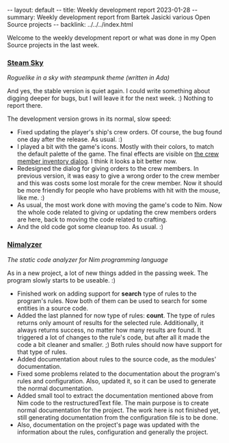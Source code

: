 -- layout: default
-- title: Weekly development report 2023-01-28
-- summary: Weekly development report from Bartek Jasicki various Open Source projects
-- backlink: ../../../index.html

Welcome to the weekly development report or what was done in my Open Source
projects in the last week.

### [Steam Sky](https://www.laeran.pl/repositories/steamsky)

*Roguelike in a sky with steampunk theme (written in Ada)*

And yes, the stable version is quiet again. I could write something about
digging deeper for bugs, but I will leave it for the next week. :) Nothing to
report there.

The development version grows in its normal, slow speed:

* Fixed updating the player's ship's crew orders. Of course, the bug found one
  day after the release. As usual. :)
* I played a bit with the game's icons. Mostly with their colors, to match the
  default palette of the game. The final effects are visible on
  [the crew member inventory dialog](https://imgur.com/iwFoziZ). I think it
  looks a bit better now.
* Redesigned the dialog for giving orders to the crew members. In previous
  version, it was easy to give a wrong order to the crew member and this was
  costs some lost morale for the crew member. Now it should be more friendly
  for people who have problems with hit with the mouse, like me. :)
* As usual, the most work done with moving the game's code to Nim. Now the
  whole code related to giving or updating the crew members orders are here,
  back to moving the code related to crafting.
* And the old code got some cleanup too. As usual. :)

### [Nimalyzer](https://www.laeran.pl/repositories/nimalyzer)

*The static code analyzer for Nim programming language*

As in a new project, a lot of new things added in the passing week. The program
slowly starts to be useable. :)

* Finished work on adding support for **search** type of rules to the program's
  rules. Now both of them can be used to search for some entities in a source
  code.
* Added the last planned for now type of rules: **count**. The type of rules
  returns only amount of results for the selected rule. Additionally, it always
  returns success, no matter how many results are found. It triggered a lot of
  changes to the rule's code, but after all it made the code a bit cleaner and
  smaller. ;) Both rules should now have support for that type of rules.
* Added documentation about rules to the source code, as the modules'
  documentation.
* Fixed some problems related to the documentation about the program's rules
  and configuration. Also, updated it, so it can be used to generate the normal
  documentation.
* Added small tool to extract the documentation mentioned above from Nim code
  to the restructuredText file. The main purpose is to create normal
  documentation for the project. The work here is not finished yet, still
  generating documentation from the configuration file is to be done.
* Also, documentation on the project's page was updated with the information
  about the rules, configuration and generally the project.
